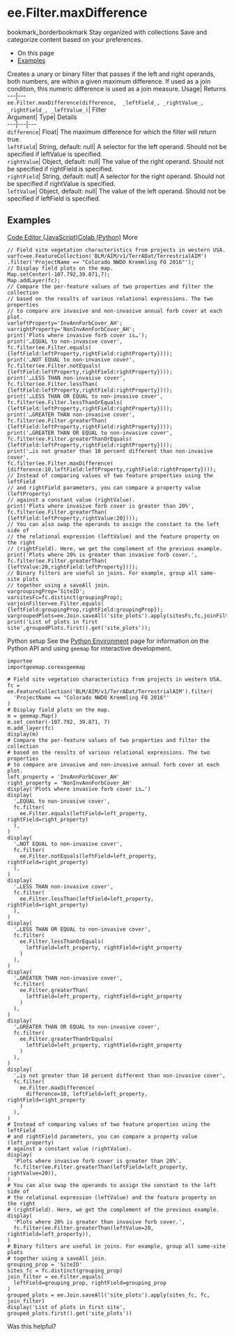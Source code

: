  
#  ee.Filter.maxDifference 
bookmark_borderbookmark Stay organized with collections  Save and categorize content based on your preferences.
  * On this page
  * [Examples](https://developers.google.com/earth-engine/apidocs/ee-filter-maxdifference#examples)


Creates a unary or binary filter that passes if the left and right operands, both numbers, are within a given maximum difference. If used as a join condition, this numeric difference is used as a join measure. 
Usage| Returns  
---|---  
`ee.Filter.maxDifference(difference,  _leftField_, _rightValue_, _rightField_, _leftValue_)`| Filter  
Argument| Type| Details  
---|---|---  
`difference`| Float| The maximum difference for which the filter will return true.  
`leftField`| String, default: null| A selector for the left operand. Should not be specified if leftValue is specified.  
`rightValue`| Object, default: null| The value of the right operand. Should not be specified if rightField is specified.  
`rightField`| String, default: null| A selector for the right operand. Should not be specified if rightValue is specified.  
`leftValue`| Object, default: null| The value of the left operand. Should not be specified if leftField is specified.  
## Examples
[Code Editor (JavaScript)](https://developers.google.com/earth-engine/apidocs/ee-filter-maxdifference#code-editor-javascript-sample)[Colab (Python)](https://developers.google.com/earth-engine/apidocs/ee-filter-maxdifference#colab-python-sample) More
```
// Field site vegetation characteristics from projects in western USA.
varfc=ee.FeatureCollection('BLM/AIM/v1/TerrADat/TerrestrialAIM')
.filter('ProjectName == "Colorado NWDO Kremmling FO 2016"');
// Display field plots on the map.
Map.setCenter(-107.792,39.871,7);
Map.addLayer(fc);
// Compare the per-feature values of two properties and filter the collection
// based on the results of various relational expressions. The two properties
// to compare are invasive and non-invasive annual forb cover at each plot.
varleftProperty='InvAnnForbCover_AH';
varrightProperty='NonInvAnnForbCover_AH';
print('Plots where invasive forb cover is…');
print('…EQUAL to non-invasive cover',
fc.filter(ee.Filter.equals(
{leftField:leftProperty,rightField:rightProperty})));
print('…NOT EQUAL to non-invasive cover',
fc.filter(ee.Filter.notEquals(
{leftField:leftProperty,rightField:rightProperty})));
print('…LESS THAN non-invasive cover',
fc.filter(ee.Filter.lessThan(
{leftField:leftProperty,rightField:rightProperty})));
print('…LESS THAN OR EQUAL to non-invasive cover',
fc.filter(ee.Filter.lessThanOrEquals(
{leftField:leftProperty,rightField:rightProperty})));
print('…GREATER THAN non-invasive cover',
fc.filter(ee.Filter.greaterThan(
{leftField:leftProperty,rightField:rightProperty})));
print('…GREATER THAN OR EQUAL to non-invasive cover',
fc.filter(ee.Filter.greaterThanOrEquals(
{leftField:leftProperty,rightField:rightProperty})));
print('…is not greater than 10 percent different than non-invasive cover',
fc.filter(ee.Filter.maxDifference(
{difference:10,leftField:leftProperty,rightField:rightProperty})));
// Instead of comparing values of two feature properties using the leftField
// and rightField parameters, you can compare a property value (leftProperty)
// against a constant value (rightValue).
print('Plots where invasive forb cover is greater than 20%',
fc.filter(ee.Filter.greaterThan(
{leftField:leftProperty,rightValue:20})));
// You can also swap the operands to assign the constant to the left side of
// the relational expression (leftValue) and the feature property on the right
// (rightField). Here, we get the complement of the previous example.
print('Plots where 20% is greater than invasive forb cover.',
fc.filter(ee.Filter.greaterThan(
{leftValue:20,rightField:leftProperty})));
// Binary filters are useful in joins. For example, group all same-site plots
// together using a saveAll join.
vargroupingProp='SiteID';
varsitesFc=fc.distinct(groupingProp);
varjoinFilter=ee.Filter.equals(
{leftField:groupingProp,rightField:groupingProp});
vargroupedPlots=ee.Join.saveAll('site_plots').apply(sitesFc,fc,joinFilter);
print('List of plots in first site',groupedPlots.first().get('site_plots'));
```
Python setup
See the [ Python Environment](https://developers.google.com/earth-engine/guides/python_install) page for information on the Python API and using `geemap` for interactive development.
```
importee
importgeemap.coreasgeemap
```
```
# Field site vegetation characteristics from projects in western USA.
fc = ee.FeatureCollection('BLM/AIM/v1/TerrADat/TerrestrialAIM').filter(
  'ProjectName == "Colorado NWDO Kremmling FO 2016"'
)
# Display field plots on the map.
m = geemap.Map()
m.set_center(-107.792, 39.871, 7)
m.add_layer(fc)
display(m)
# Compare the per-feature values of two properties and filter the collection
# based on the results of various relational expressions. The two properties
# to compare are invasive and non-invasive annual forb cover at each plot.
left_property = 'InvAnnForbCover_AH'
right_property = 'NonInvAnnForbCover_AH'
display('Plots where invasive forb cover is…')
display(
  '…EQUAL to non-invasive cover',
  fc.filter(
    ee.Filter.equals(leftField=left_property, rightField=right_property)
  ),
)
display(
  '…NOT EQUAL to non-invasive cover',
  fc.filter(
    ee.Filter.notEquals(leftField=left_property, rightField=right_property)
  ),
)
display(
  '…LESS THAN non-invasive cover',
  fc.filter(
    ee.Filter.lessThan(leftField=left_property, rightField=right_property)
  ),
)
display(
  '…LESS THAN OR EQUAL to non-invasive cover',
  fc.filter(
    ee.Filter.lessThanOrEquals(
      leftField=left_property, rightField=right_property
    )
  ),
)
display(
  '…GREATER THAN non-invasive cover',
  fc.filter(
    ee.Filter.greaterThan(
      leftField=left_property, rightField=right_property
    )
  ),
)
display(
  '…GREATER THAN OR EQUAL to non-invasive cover',
  fc.filter(
    ee.Filter.greaterThanOrEquals(
      leftField=left_property, rightField=right_property
    )
  ),
)
display(
  '…is not greater than 10 percent different than non-invasive cover',
  fc.filter(
    ee.Filter.maxDifference(
      difference=10, leftField=left_property, rightField=right_property
    )
  ),
)
# Instead of comparing values of two feature properties using the leftField
# and rightField parameters, you can compare a property value (left_property)
# against a constant value (rightValue).
display(
  'Plots where invasive forb cover is greater than 20%',
  fc.filter(ee.Filter.greaterThan(leftField=left_property, rightValue=20)),
)
# You can also swap the operands to assign the constant to the left side of
# the relational expression (leftValue) and the feature property on the right
# (rightField). Here, we get the complement of the previous example.
display(
  'Plots where 20% is greater than invasive forb cover.',
  fc.filter(ee.Filter.greaterThan(leftValue=20, rightField=left_property)),
)
# Binary filters are useful in joins. For example, group all same-site plots
# together using a saveAll join.
grouping_prop = 'SiteID'
sites_fc = fc.distinct(grouping_prop)
join_filter = ee.Filter.equals(
  leftField=grouping_prop, rightField=grouping_prop
)
grouped_plots = ee.Join.saveAll('site_plots').apply(sites_fc, fc, join_filter)
display('List of plots in first site', grouped_plots.first().get('site_plots'))
```

Was this helpful?
